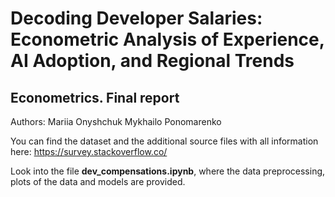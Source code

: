 # Decoding Developer Salaries: Econometric Analysis of Experience, AI Adoption, and Regional Trends

## Econometrics. Final report

Authors:
Mariia Onyshchuk
Mykhailo Ponomarenko

You can find the dataset and the additional source files with all information here:
https://survey.stackoverflow.co/

Look into the file **dev_compensations.ipynb**, where the data preprocessing, plots of the data and models are provided.
